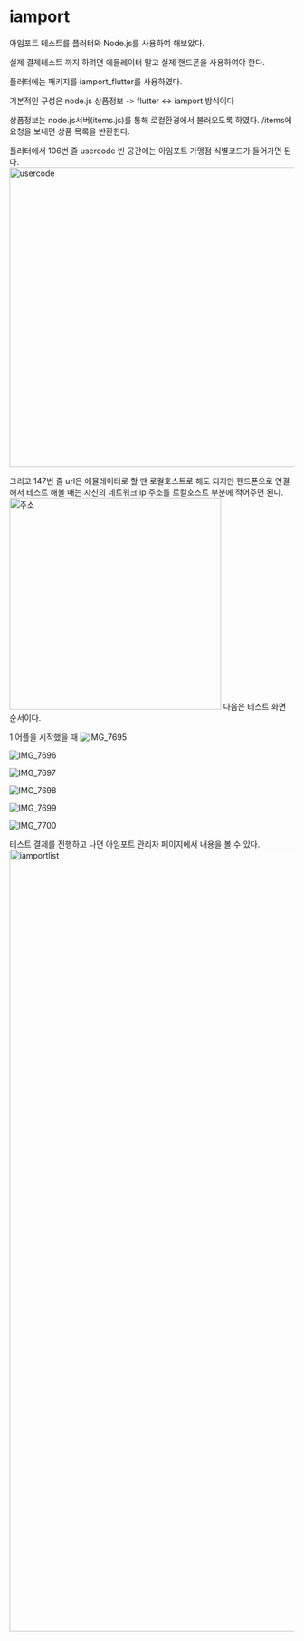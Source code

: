 # iamport

아임포트 테스트를 플러터와 Node.js를 사용하여 해보았다.

실제 결제테스트 까지 하려면 에뮬레이터 말고 실제 핸드폰을 사용하여야 한다.

플러터에는 패키지를 iamport_flutter를 사용하였다. 

기본적인 구성은 node.js 상품정보 -> flutter <-> iamport 방식이다

상품정보는 node.js서버(items.js)를 통해 로컬환경에서 불러오도록 하였다.
/items에 요청을 보내면 상품 목록을 반환한다.

플러터에서 106번 줄 usercode 빈 공간에는 아임포트 가맹점 식별코드가 들어가면 된다.
<img width="529" alt="usercode" src="https://user-images.githubusercontent.com/104212460/219850043-4aad0233-56d4-4dde-99fb-176a4ec33055.png">

그리고 147번 줄 url은 에뮬레이터로 할 땐 로컬호스트로 해도 되지만 핸드폰으로 연결해서 테스트 해볼 때는 자신의 네트워크 ip 주소를 로컬호스트 부분에 적어주면 된다.
<img width="374" alt="주소" src="https://user-images.githubusercontent.com/104212460/219850044-74ca4142-fc83-4c39-9691-f1f71c24b4f7.png">
다음은 테스트 화면 순서이다.

1.어플을 시작했을 때
![IMG_7695](https://user-images.githubusercontent.com/104212460/219849964-118acd56-5992-4e82-b780-5e74ba934015.PNG)

![IMG_7696](https://user-images.githubusercontent.com/104212460/219849977-43607f0a-fbee-4b89-9ece-4640eca4905b.PNG)

![IMG_7697](https://user-images.githubusercontent.com/104212460/219849988-ec7c000b-670f-4021-ad4e-2d227c7408b5.PNG)

![IMG_7698](https://user-images.githubusercontent.com/104212460/219849996-3cfc3055-d5b9-4710-8c9a-3ac1dbe0f2a7.PNG)

![IMG_7699](https://user-images.githubusercontent.com/104212460/219850000-f29710bb-563d-44b8-ac29-2b3d4a28f51a.PNG)

![IMG_7700](https://user-images.githubusercontent.com/104212460/219850006-91f9bc7a-82e9-437c-8e0a-ad932bcb0273.PNG)

테스트 결제를 진행하고 나면 아임포트 관리자 페이지에서 내용을 볼 수 있다.
<img width="1380" alt="iamportlist" src="https://user-images.githubusercontent.com/104212460/219850177-cef96293-d702-477c-975a-4afa081a7f2c.png">

